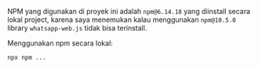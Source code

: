 NPM yang digunakan di proyek ini adalah `npm@6.14.18` yang diinstall secara lokal project, karena saya menemukan kalau menggunakan `npm@10.5.0` library `whatsapp-web.js` tidak bisa terinstall.

Menggunakan npm secara lokal:

```
npx npm ...
```
